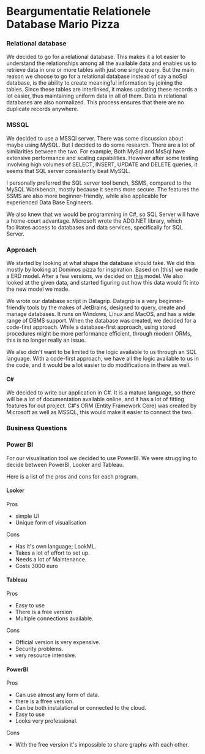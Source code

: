 # Beargumentatie Relationele Database Mario Pizza

### Relational database

We decided to go for a relational database. This makes it a lot easier to understand the relationships among all the
available data and enables us to retrieve data in one or more tables with just one single query. But the main reason we
choose to go for a relational database instead of say a noSql database, is the ability to create meaningful information
by joining the tables. Since these tables are interlinked, it makes updating these records a lot easier, thus
maintaining uniform data in all of them. Data in relational databases are also normalized. This process ensures that
there are no duplicate records anywhere.

### MSSQL
We decided to use a MSSQl server. There was some discussion about maybe using MySQL. But I decided to do some research. There are a lot of similarities between the two. For example, Both MySql and MsSql have extensive performance and scaling capabilities. However after some testing involving high volumes of SELECT, INSERT, UPDATE and DELETE queries, it seems that SQL server consistently beat MySQL. 

I personally preferred the SQL server tool bench, SSMS, compared to the MySQL Workbench, mostly because it seems more secure.  The features the SSMS are also more beginner-friendly, while also applicable for experienced Data Base Engineers. 

We also knew that we would be programming in C#, so SQL Server will have a home-court advantage. Microsoft wrote the ADO.NET library, which facilitates access to databases and data services, specifically for SQL Server. 

### Approach

We started by looking at what shape the database should take. We did this mostly by looking at Dominos pizza for inspiration. Based on [this] we made a ERD model. After a few versions, we decided on [this](https://github.com/wickex/sem4-portfolio/blob/main/1-Dominos/erd-3.png) model. We also looked at the given data, and started figuring out how this data would fit into the new model we made. 

We wrote our database script in Datagrip. Datagrip is a very beginner-friendly tools by the makes of JetBrains, designed to query, create and manage databases. It runs on Windows, Linux and MacOS, and has a wide range of DBMS support. When the database was created, we decided for a code-first approach. While a database-first approach, using stored procedures might be more performance efficient, through modern ORMs, this is no longer really an issue. 

We also didn't want to be limited to the logic available to us through an SQL language. With a code-first approach, we have all the logic available to us in the code, and it would be a lot easier to do modifications in there as well.   

#### **C#**

We decided to write our application in C#. It is a mature language, so there will be a lot of documentation available online, and it has a lot of fitting features for out project. C#'s ORM (Entity Framework Core) was created by Microsoft as well as MSSQL, this would make it easier to connect the two. 

### Business Questions


### Power BI

For our visualisation tool we decided to use PowerBI. We were struggling to decide between PowerBI, Looker and Tableau.

Here is a list of the pros and cons for each program.

#### Looker
Pros
* simple UI
* Unique form of visualisation

Cons
* Has it's own language; LookML.
* Takes a lot of effort to set up.
* Needs a lot of Maintenance.
* Costs 3000 euro

#### Tableau
Pros
* Easy to use
* There is a free version
* Multiple connections available.

Cons
* Official version is very expensive.
* Security problems.
* very resource intensive.

#### PowerBI
Pros

* Can use almost any form of data.
* there is a ffree version.
* Can be both instalational or connected to the cloud.
* Easy to use
* Looks very professional.

Cons
* With the free version it's impossible to share graphs with each other. 



   
